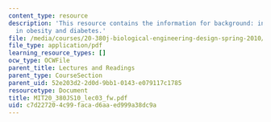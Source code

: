 ```yaml
---
content_type: resource
description: 'This resource contains the information for background: inflammation
  in obesity and diabetes.'
file: /media/courses/20-380j-biological-engineering-design-spring-2010/c7d227204c99facad6aaed999a38dc9a_MIT20_380JS10_lec03_fw.pdf
file_type: application/pdf
learning_resource_types: []
ocw_type: OCWFile
parent_title: Lectures and Readings
parent_type: CourseSection
parent_uid: 52e203d2-2d0d-9bb1-0143-e079117c1785
resourcetype: Document
title: MIT20_380JS10_lec03_fw.pdf
uid: c7d22720-4c99-faca-d6aa-ed999a38dc9a
---
```

